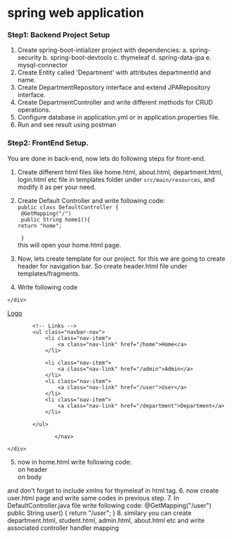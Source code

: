 # spring web application

### Step1: Backend Project Setup
1. Create spring-boot-intializer project with dependencies:
a. spring-security
b. spring-boot-devtools
c. thymeleaf
d. spring-data-jpa
e. mysql-connector
2. Create Entity called 'Department' with attributes departmentId and name.
3. Create DepartmentRepository interface and extend JPARepository interface.
4. Create DepartmentController and write different methods for CRUD operations.
5. Configure database in application.yml or in application.properties file.
6. Run and see result using postman

### Step2: FrontEnd Setup.
You are done in back-end, now lets do following steps for front-end.
1. Create different html files like home.html, about.html, department.html, login.html etc file in templates folder under `src/main/resources`, and modify it as per your need.</br>
2. Create Default Controller and write following code:</br>
`public class DefaultController {`</br>
   ` @GetMapping("/")`</br>
   ` public String home1(){`</br>
        `return "home";`</br>
        
   ` }`</br>
    this will open your home.html page.
3. Now, lets create template for our project. for this we are going to create header for navigation bar. So create header.html file under templates/fragments.
4. Write following code
<!DOCTYPE html>
<html xmlns:th="http://www.thymeleaf.org">
    <head>
        <title>Bootstrap 4 Example</title>
        <meta charset="utf-8" />
    <div th:fragment="header-css">
        <meta name="viewport" content="width=device-width, initial-scale=1" />
        <link rel="stylesheet" href="https://maxcdn.bootstrapcdn.com/bootstrap/4.0.0-beta.2/css/bootstrap.min.css" integrity="sha384-PsH8R72JQ3SOdhVi3uxftmaW6Vc51MKb0q5P2rRUpPvrszuE4W1povHYgTpBfshb" crossorigin="anonymous" />
     
    </div>
</head>
<body>
    <div th:fragment="header">
        <nav class="navbar navbar-expand-sm bg-primary navbar-dark">
            <!-- Brand/logo -->
            <a class="navbar-brand" href="#">Logo</a>

            <!-- Links -->
            <ul class="navbar-nav">
                <li class="nav-item">
                    <a class="nav-link" href="/home">Home</a>
                </li>

                <li class="nav-item">
                    <a class="nav-link" href="/admin">Admin</a>
                </li>
                <li class="nav-item">
                    <a class="nav-link" href="/user">User</a>
                </li>
                <li class="nav-item">
                    <a class="nav-link" href="/department">Department</a>
                </li>

            </ul>

                   </nav>

    </div>
</body>

</html>

5. now in home.html write following code:
    <div th:replace="fragments/header :: header-css" /> on header
    <div th:replace="fragments/header :: header" /> on body 
and don't forget to include xmlns for thymeleaf in html tag.
6. now create user.html page and write same codes in previous step.
7. In DefaultController.java file write following code:
@GetMapping("/user")
    public String user() {
        return "/user";
    }
 8. similary you can create department.html, student.html, admin.html, about.html etc and write associated controller handler mapping

